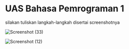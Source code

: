 # UAS Bahasa Pemrograman 1

silakan tuliskan langkah-langkah disertai screenshotnya


![Screenshot (33)](https://user-images.githubusercontent.com/46512724/55853357-fc6b0f80-5b8a-11e9-91f4-23552d5ff713.png)



![Screenshot (12)](https://user-images.githubusercontent.com/46512724/55853578-edd12800-5b8b-11e9-9cab-400f4194521d.png)


